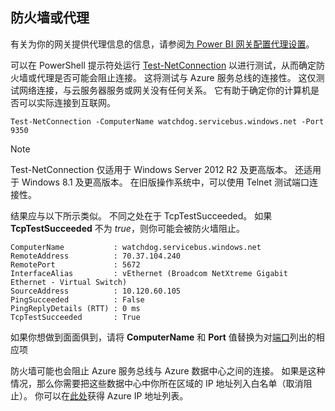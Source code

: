 ## <a name="firewall-or-proxy"></a>防火墙或代理
有关为你的网关提供代理信息的信息，请参阅[为 Power BI 网关配置代理设置](../service-gateway-proxy.md)。

可以在 PowerShell 提示符处运行 [Test-NetConnection](https://technet.microsoft.com/library/dn372891.aspx) 以进行测试，从而确定防火墙或代理是否可能会阻止连接。 这将测试与 Azure 服务总线的连接性。 这仅测试网络连接，与云服务器服务或网关没有任何关系。 它有助于确定你的计算机是否可以实际连接到互联网。

    Test-NetConnection -ComputerName watchdog.servicebus.windows.net -Port 9350

> [!NOTE]
> Test-NetConnection 仅适用于 Windows Server 2012 R2 及更高版本。 还适用于 Windows 8.1 及更高版本。 在旧版操作系统中，可以使用 Telnet 测试端口连接性。
> 
> 

结果应与以下所示类似。 不同之处在于 TcpTestSucceeded。 如果 **TcpTestSucceeded** 不为 *true*，则你可能会被防火墙阻止。

    ComputerName           : watchdog.servicebus.windows.net
    RemoteAddress          : 70.37.104.240
    RemotePort             : 5672
    InterfaceAlias         : vEthernet (Broadcom NetXtreme Gigabit Ethernet - Virtual Switch)
    SourceAddress          : 10.120.60.105
    PingSucceeded          : False
    PingReplyDetails (RTT) : 0 ms
    TcpTestSucceeded       : True

如果你想做到面面俱到，请将 **ComputerName** 和 **Port** 值替换为对[端口](../service-gateway-onprem.md#ports)列出的相应项

防火墙可能也会阻止 Azure 服务总线与 Azure 数据中心之间的连接。 如果是这种情况，那么你需要把这些数据中心中你所在区域的 IP 地址列入白名单（取消阻止）。 你可以在[此处](https://www.microsoft.com/download/details.aspx?id=41653)获得 Azure IP 地址列表。

